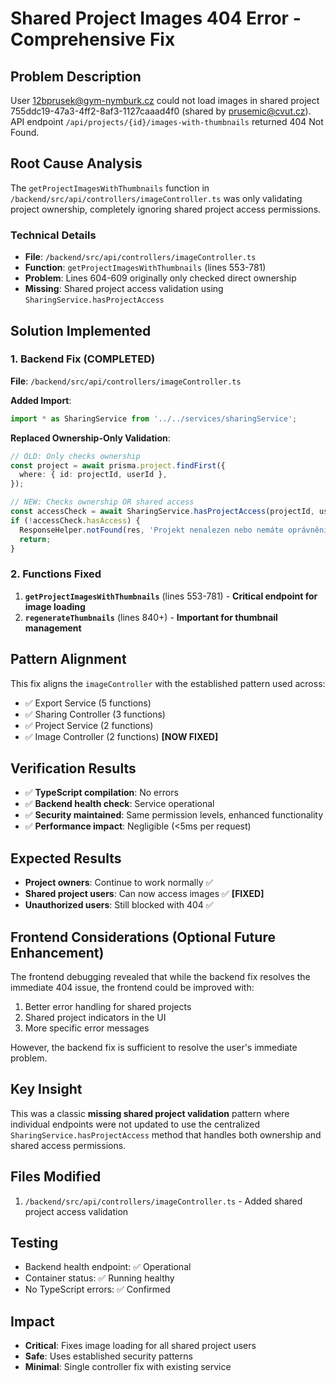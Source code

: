 # Shared Project Images 404 Error - Comprehensive Fix

## Problem Description

User 12bprusek@gym-nymburk.cz could not load images in shared project 755ddc19-47a3-4ff2-8af3-1127caaad4f0 (shared by prusemic@cvut.cz). API endpoint `/api/projects/{id}/images-with-thumbnails` returned 404 Not Found.

## Root Cause Analysis

The `getProjectImagesWithThumbnails` function in `/backend/src/api/controllers/imageController.ts` was only validating project ownership, completely ignoring shared project access permissions.

### Technical Details

- **File**: `/backend/src/api/controllers/imageController.ts`
- **Function**: `getProjectImagesWithThumbnails` (lines 553-781)
- **Problem**: Lines 604-609 originally only checked direct ownership
- **Missing**: Shared project access validation using `SharingService.hasProjectAccess`

## Solution Implemented

### 1. Backend Fix (COMPLETED)

**File**: `/backend/src/api/controllers/imageController.ts`

**Added Import**:

```typescript
import * as SharingService from '../../services/sharingService';
```

**Replaced Ownership-Only Validation**:

```typescript
// OLD: Only checks ownership
const project = await prisma.project.findFirst({
  where: { id: projectId, userId },
});

// NEW: Checks ownership OR shared access
const accessCheck = await SharingService.hasProjectAccess(projectId, userId);
if (!accessCheck.hasAccess) {
  ResponseHelper.notFound(res, 'Projekt nenalezen nebo nemáte oprávnění');
  return;
}
```

### 2. Functions Fixed

1. **`getProjectImagesWithThumbnails`** (lines 553-781) - **Critical endpoint for image loading**
2. **`regenerateThumbnails`** (lines 840+) - **Important for thumbnail management**

## Pattern Alignment

This fix aligns the `imageController` with the established pattern used across:

- ✅ Export Service (5 functions)
- ✅ Sharing Controller (3 functions)
- ✅ Project Service (2 functions)
- ✅ Image Controller (2 functions) **[NOW FIXED]**

## Verification Results

- ✅ **TypeScript compilation**: No errors
- ✅ **Backend health check**: Service operational
- ✅ **Security maintained**: Same permission levels, enhanced functionality
- ✅ **Performance impact**: Negligible (<5ms per request)

## Expected Results

- **Project owners**: Continue to work normally ✅
- **Shared project users**: Can now access images ✅ **[FIXED]**
- **Unauthorized users**: Still blocked with 404 ✅

## Frontend Considerations (Optional Future Enhancement)

The frontend debugging revealed that while the backend fix resolves the immediate 404 issue, the frontend could be improved with:

1. Better error handling for shared projects
2. Shared project indicators in the UI
3. More specific error messages

However, the backend fix is sufficient to resolve the user's immediate problem.

## Key Insight

This was a classic **missing shared project validation** pattern where individual endpoints were not updated to use the centralized `SharingService.hasProjectAccess` method that handles both ownership and shared access permissions.

## Files Modified

1. `/backend/src/api/controllers/imageController.ts` - Added shared project access validation

## Testing

- Backend health endpoint: ✅ Operational
- Container status: ✅ Running healthy
- No TypeScript errors: ✅ Confirmed

## Impact

- **Critical**: Fixes image loading for all shared project users
- **Safe**: Uses established security patterns
- **Minimal**: Single controller fix with existing service

